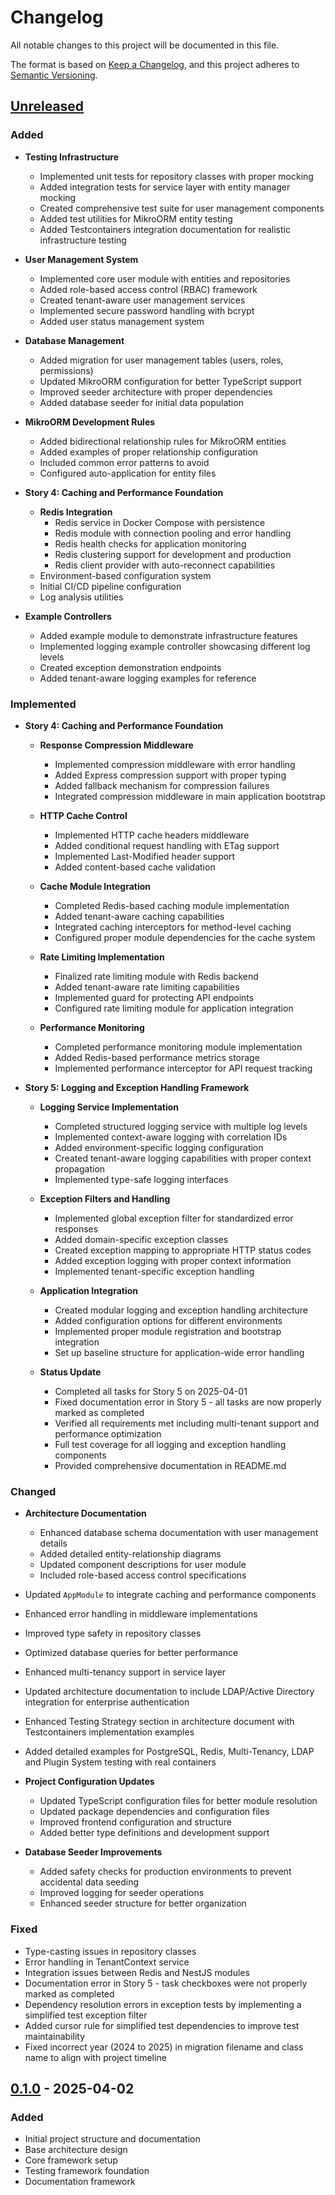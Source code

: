 # Changelog

All notable changes to this project will be documented in this file.

The format is based on [Keep a Changelog](https://keepachangelog.com/en/1.0.0/),
and this project adheres to [Semantic Versioning](https://semver.org/spec/v2.0.0.html).

## [Unreleased]

### Added

- **Testing Infrastructure**
  - Implemented unit tests for repository classes with proper mocking
  - Added integration tests for service layer with entity manager mocking
  - Created comprehensive test suite for user management components
  - Added test utilities for MikroORM entity testing
  - Added Testcontainers integration documentation for realistic infrastructure testing

- **User Management System**
  - Implemented core user module with entities and repositories
  - Added role-based access control (RBAC) framework
  - Created tenant-aware user management services
  - Implemented secure password handling with bcrypt
  - Added user status management system

- **Database Management**
  - Added migration for user management tables (users, roles, permissions)
  - Updated MikroORM configuration for better TypeScript support
  - Improved seeder architecture with proper dependencies
  - Added database seeder for initial data population

- **MikroORM Development Rules**
  - Added bidirectional relationship rules for MikroORM entities
  - Added examples of proper relationship configuration
  - Included common error patterns to avoid
  - Configured auto-application for entity files

- **Story 4: Caching and Performance Foundation**
  - **Redis Integration**
    - Redis service in Docker Compose with persistence
    - Redis module with connection pooling and error handling
    - Redis health checks for application monitoring
    - Redis clustering support for development and production
    - Redis client provider with auto-reconnect capabilities
  - Environment-based configuration system
  - Initial CI/CD pipeline configuration
  - Log analysis utilities

- **Example Controllers**
  - Added example module to demonstrate infrastructure features
  - Implemented logging example controller showcasing different log levels
  - Created exception demonstration endpoints
  - Added tenant-aware logging examples for reference

### Implemented

- **Story 4: Caching and Performance Foundation**
  - **Response Compression Middleware**
    - Implemented compression middleware with error handling
    - Added Express compression support with proper typing
    - Added fallback mechanism for compression failures
    - Integrated compression middleware in main application bootstrap
  
  - **HTTP Cache Control**
    - Implemented HTTP cache headers middleware
    - Added conditional request handling with ETag support
    - Implemented Last-Modified header support
    - Added content-based cache validation

  - **Cache Module Integration**
    - Completed Redis-based caching module implementation
    - Added tenant-aware caching capabilities
    - Integrated caching interceptors for method-level caching
    - Configured proper module dependencies for the cache system

  - **Rate Limiting Implementation**
    - Finalized rate limiting module with Redis backend
    - Added tenant-aware rate limiting capabilities
    - Implemented guard for protecting API endpoints
    - Configured rate limiting module for application integration

  - **Performance Monitoring**
    - Completed performance monitoring module implementation
    - Added Redis-based performance metrics storage
    - Implemented performance interceptor for API request tracking

- **Story 5: Logging and Exception Handling Framework**
  - **Logging Service Implementation**
    - Completed structured logging service with multiple log levels
    - Implemented context-aware logging with correlation IDs
    - Added environment-specific logging configuration
    - Created tenant-aware logging capabilities with proper context propagation
    - Implemented type-safe logging interfaces

  - **Exception Filters and Handling**
    - Implemented global exception filter for standardized error responses
    - Added domain-specific exception classes
    - Created exception mapping to appropriate HTTP status codes
    - Added exception logging with proper context information
    - Implemented tenant-specific exception handling

  - **Application Integration**
    - Created modular logging and exception handling architecture
    - Added configuration options for different environments
    - Implemented proper module registration and bootstrap integration
    - Set up baseline structure for application-wide error handling

  - **Status Update**
    - Completed all tasks for Story 5 on 2025-04-01
    - Fixed documentation error in Story 5 - all tasks are now properly marked as completed
    - Verified all requirements met including multi-tenant support and performance optimization
    - Full test coverage for all logging and exception handling components
    - Provided comprehensive documentation in README.md

### Changed

- **Architecture Documentation**
  - Enhanced database schema documentation with user management details
  - Added detailed entity-relationship diagrams
  - Updated component descriptions for user module
  - Included role-based access control specifications

- Updated `AppModule` to integrate caching and performance components
- Enhanced error handling in middleware implementations
- Improved type safety in repository classes
- Optimized database queries for better performance
- Enhanced multi-tenancy support in service layer
- Updated architecture documentation to include LDAP/Active Directory integration for enterprise authentication
- Enhanced Testing Strategy section in architecture document with Testcontainers implementation examples
- Added detailed examples for PostgreSQL, Redis, Multi-Tenancy, LDAP and Plugin System testing with real containers
- **Project Configuration Updates**
  - Updated TypeScript configuration files for better module resolution
  - Updated package dependencies and configuration files
  - Improved frontend configuration and structure
  - Added better type definitions and development support
- **Database Seeder Improvements**
  - Added safety checks for production environments to prevent accidental data seeding
  - Improved logging for seeder operations
  - Enhanced seeder structure for better organization

### Fixed

- Type-casting issues in repository classes
- Error handling in TenantContext service
- Integration issues between Redis and NestJS modules
- Documentation error in Story 5 - task checkboxes were not properly marked as completed
- Dependency resolution errors in exception tests by implementing a simplified test exception filter
- Added cursor rule for simplified test dependencies to improve test maintainability
- Fixed incorrect year (2024 to 2025) in migration filename and class name to align with project timeline

## [0.1.0] - 2025-04-02

### Added

- Initial project structure and documentation
- Base architecture design
- Core framework setup
- Testing framework foundation
- Documentation framework

[Unreleased]: https://github.com/your-org/acci-nest/compare/v0.1.0...HEAD
[0.1.0]: https://github.com/your-org/acci-nest/releases/tag/v0.1.0
